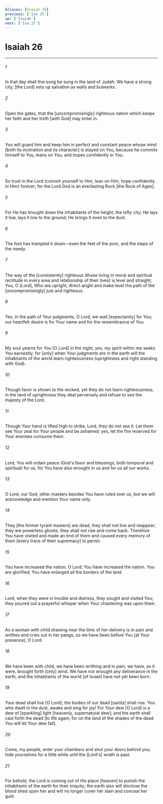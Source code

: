 ```yaml
---
Aliases: [Isaiah 26]
previous: ['Isa 25']
up: ['Isaiah']
next: ['Isa 27']
---
```

# Isaiah 26

***














###### 1 






In that day shall this song be sung in the land of Judah: We have a strong city; [the Lord] sets up salvation as walls and bulwarks. 













###### 2 






Open the gates, that the [uncompromisingly] righteous nation which keeps her faith and her troth [with God] may enter in. 













###### 3 






You will guard him and keep him in perfect and constant peace whose mind [both its inclination and its character] is stayed on You, because he commits himself to You, leans on You, and hopes confidently in You. 













###### 4 






So trust in the Lord (commit yourself to Him, lean on Him, hope confidently in Him) forever; for the Lord God is an everlasting Rock [the Rock of Ages]. 













###### 5 






For He has brought down the inhabitants of the height, the lofty city; He lays it low, lays it low to the ground; He brings it even to the dust. 













###### 6 






The foot has trampled it down--even the feet of the poor, and the steps of the needy. 













###### 7 






The way of the [consistently] righteous (those living in moral and spiritual rectitude in every area and relationship of their lives) is level and straight; You, O [Lord], Who are upright, direct aright and make level the path of the [uncompromisingly] just and righteous. 













###### 8 






Yes, in the path of Your judgments, O Lord, we wait [expectantly] for You; our heartfelt desire is for Your name and for the remembrance of You. 













###### 9 






My soul yearns for You [O Lord] in the night, yes, my spirit within me seeks You earnestly; for [only] when Your judgments are in the earth will the inhabitants of the world learn righteousness (uprightness and right standing with God). 













###### 10 






Though favor is shown to the wicked, yet they do not learn righteousness; in the land of uprightness they deal perversely and refuse to see the majesty of the Lord. 













###### 11 






Though Your hand is lifted high to strike, Lord, they do not see it. Let them see Your zeal for Your people and be ashamed; yes, let the fire reserved for Your enemies consume them. 













###### 12 






Lord, You will ordain peace (God's favor and blessings, both temporal and spiritual) for us, for You have also wrought in us and for us all our works. 













###### 13 






O Lord, our God, other masters besides You have ruled over us, but we will acknowledge and mention Your name only. 













###### 14 






They [the former tyrant masters] are dead, they shall not live and reappear; they are powerless ghosts, they shall not rise and come back. Therefore You have visited and made an end of them and caused every memory of them [every trace of their supremacy] to perish. 













###### 15 






You have increased the nation, O Lord; You have increased the nation. You are glorified; You have enlarged all the borders of the land. 













###### 16 






Lord, when they were in trouble and distress, they sought and visited You; they poured out a prayerful whisper when Your chastening was upon them. 













###### 17 






As a woman with child drawing near the time of her delivery is in pain and writhes and cries out in her pangs, so we have been before You (at Your presence), O Lord. 













###### 18 






We have been with child, we have been writhing and in pain; we have, as it were, brought forth [only] wind. We have not wrought any deliverance in the earth, and the inhabitants of the world [of Israel] have not yet been born. 













###### 19 






Your dead shall live [O Lord]; the bodies of our dead [saints] shall rise. You who dwell in the dust, awake and sing for joy! For Your dew [O Lord] is a dew of [sparkling] light [heavenly, supernatural dew]; and the earth shall cast forth the dead [to life again; for on the land of the shades of the dead You will let Your dew fall]. 













###### 20 






Come, my people, enter your chambers and shut your doors behind you; hide yourselves for a little while until the [Lord's] wrath is past. 













###### 21 






For behold, the Lord is coming out of His place [heaven] to punish the inhabitants of the earth for their iniquity; the earth also will disclose the blood shed upon her and will no longer cover her slain and conceal her guilt.

